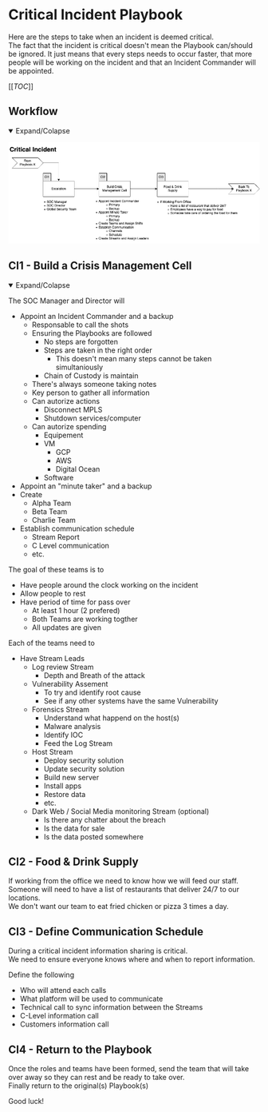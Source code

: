 # Critical Incident Playbook
Here are the steps to take when an incident is deemed critical.   
The fact that the incident is critical doesn't mean the Playbook can/should be ignored. It just means that every steps needs to occur faster, that more people will be working on the incident and that an Incident Commander will be appointed. 

[[_TOC_]]

## Workflow
<details open>
<summary>Expand/Colapse</summary>

![Critical Incident Workflow](Workflow/Critical-Incident.png)
</details>

## CI1 - Build a Crisis Management Cell
<details open>
<summary>Expand/Colapse</summary>

The SOC Manager and Director will
- Appoint an Incident Commander and a backup
    - Responsable to call the shots
    - Ensuring the Playbooks are followed
        - No steps are forgotten
        - Steps are taken in the right order
            - This doesn't mean many steps cannot be taken simultaniously
        - Chain of Custody is maintain
    - There's always someone taking notes
    - Key person to gather all information
    - Can autorize actions
        - Disconnect MPLS
        - Shutdown services/computer
    - Can autorize spending
        - Equipement
        - VM
            - GCP
            - AWS
            - Digital Ocean
        -  Software 
- Appoint an "minute taker" and a backup
- Create 
    - Alpha Team
    - Beta Team
    - Charlie Team
- Establish communication schedule
    - Stream Report
    - C Level communication
    - etc.

The goal of these teams is to 
- Have people around the clock working on the incident
- Allow people to rest
- Have period of time for pass over
    - At least 1 hour (2 prefered)
    - Both Teams are working togther 
    - All updates are given

Each of the teams need to 
- Have Stream Leads
    - Log review Stream
        - Depth and Breath of the attack
    - Vulnerability Assement
        - To try and identify root cause
        - See if any other systems have the same Vulnerability
    - Forensics Stream
        - Understand what happend on the host(s)
        - Malware analysis
        - Identify IOC
        - Feed the Log Stream
    - Host Stream
        - Deploy security solution
        - Update security solution
        - Build new server
        - Install apps
        - Restore data
        - etc.
    - Dark Web / Social Media monitoring Stream (optional)
        - Is there any chatter about the breach
        - Is the data for sale
        - Is the data posted somewhere

</details>

## CI2 - Food & Drink Supply
If working from the office we need to know how we will feed our staff.  
Someone will need to have a list of restaurants that deliver 24/7 to our locations.  
We don't want our team to eat fried chicken or pizza 3 times a day.

## CI3 - Define Communication Schedule
During a critical incident information sharing is critical.  
We need to ensure everyone knows where and when to report information. 

Define the following
- Who will attend each calls
- What platform will be used to communicate
- Technical call to sync information between the Streams
- C-Level information call
- Customers information call

## CI4 - Return to the Playbook
Once the roles and teams have been formed, send the team that will take over away so they can rest and be ready to take over.  
Finally return to the original(s) Playbook(s)

Good luck!
 
